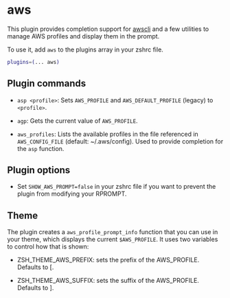 # aws

This plugin provides completion support for [awscli](https://docs.aws.amazon.com/cli/latest/reference/index.html)
and a few utilities to manage AWS profiles and display them in the prompt.

To use it, add `aws` to the plugins array in your zshrc file.

```zsh
plugins=(... aws)
```

## Plugin commands

* `asp <profile>`: Sets `AWS_PROFILE` and `AWS_DEFAULT_PROFILE` (legacy) to `<profile>`.

* `agp`: Gets the current value of `AWS_PROFILE`.

* `aws_profiles`: Lists the available profiles in the file referenced in `AWS_CONFIG_FILE` (default: ~/.aws/config). Used to provide completion for the `asp` function.

## Plugin options

* Set `SHOW_AWS_PROMPT=false` in your zshrc file if you want to prevent the plugin from modifying your RPROMPT.

## Theme

The plugin creates a `aws_profile_prompt_info` function that you can use in your theme, which displays the current `$AWS_PROFILE`. It uses two variables to control how that is shown:

- ZSH_THEME_AWS_PREFIX: sets the prefix of the AWS_PROFILE. Defaults to [.

- ZSH_THEME_AWS_SUFFIX: sets the suffix of the AWS_PROFILE. Defaults to ].
